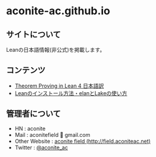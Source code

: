# aconite-ac.github.io

## サイトについて

Leanの日本語情報(非公式)を掲載します。

## コンテンツ

- [Theorem Proving in Lean 4 日本語訳](https://aconite-ac.github.io/theorem_proving_in_lean4_ja/)
- [Leanのインストール方法・elanとLakeの使い方](https://aconite-ac.github.io/how_to_install_lean/)

## 管理者について

- HN : aconite
- Mail : aconitefield 🥀 gmail.com
- Other Website : [aconite field (http://field.aconiteac.net)](http://field.aconiteac.net)
- Twitter : [@aconite_ac](https://twitter.com/aconite_ac)
